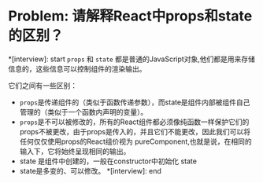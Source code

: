 # Problem: 请解释React中props和state的区别？

*[interview]: start
`props` 和 `state` 都是普通的JavaScript对象,他们都是用来存储信息的，这些信息可以控制组件的渲染输出。

它们之间有一些区别：

* `props`是传递组件的（类似于函数传递参数），而state是组件内部被组件自己管理的（类似于一个函数内声明的变量）。
* `props`是不可以被修改的，所有的React组件都必须像纯函数一样保护它们的props不被更改，由于props是传入的，并且它们不能更改，因此我们可以将任何仅仅使用props的React组价视为 pureComponent,也就是说，在相同的输入下，它将始终呈现相同的输出。
* state 是组件中创建的，一般在constructor中初始化 state
* state是多变的、可以修改。
*[interview]: end
